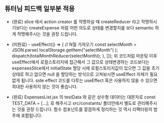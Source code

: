 ## 튜터님 피드백 일부분 적용

- (완료) slice 에서 action creator 를 작명하실 때 createReducer 라고 작명하시기보다는 createExpense 처럼 어떤 의도로 상태를 변경할지를 보다 semantic 하게 작명해주시는 것을 권장 드립니다.

- (미완료) - useEffect(() => {
  // N월 가져오기
  const selectMonth = JSON.parse(
  localStorage.getItem("selectMonth")
  );
  dispatch(totalMonthReducer(selectMonth));
  }, []);
  위 코드처럼 마운팅 이후 useEffect에서 로컬스토리지에 접근해서 그 값으로 상태변경하는 코드보다는 expensesSlice에서 initialState 할당 시에 로컬스토리지값이 있으면 그 값을 초기상태로 하고 없으면 null 을 할당하는 방식으로 고쳐보시면 useEffect 자체가 필요없게 됩니다. side effect 코드를 다루는 useEffect 훅은 사용하지 않을 수 있으면 최대한 사용하지 않는 것이 좋습니다.

- (완료) ExpensesList.jsx 의 testData 와 같은 상수형 데이터는 대문자로 const TEST_DATA = [...]; 로 해주시고 src/constants/ 폴더안에서 별도로 관리해주시는 것을 권장 드립니다. 함수 컴포넌트를 깔끔하게 정리하는 것 역시 리팩터링의 범주에 포함됩니다.
